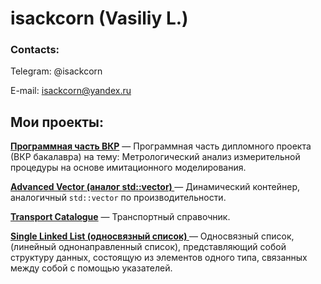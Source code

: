 # isackcorn (Vasiliy L.)
### Contacts:

Telegram: @isackcorn

E-mail: isackcorn@yandex.ru




## Мои проекты:

**[Программная часть ВКР](https://github.com/isackcorn/GraduationProject)** — Программная часть дипломного проекта (ВКР бакалавра) на тему: Метрологический анализ измерительной процедуры на основе имитационного моделирования.

**[Advanced Vector (аналог std::vector) ](https://github.com/isackcorn/cppAdvancedVector)** — Динамический контейнер, аналогичный `std::vector` по производительности.

**[Transport Catalogue](https://github.com/isackcorn/cppTransportCatalogue)** — Транспортный справочник.

 **[Single Linked List (односвязный список) ](https://github.com/isackcorn/cppSingleLinkedList)** — Односвязный список, (линейный однонаправленный список), представляющий собой структуру данных, состоящую из элементов одного типа, связанных между собой с помощью указателей.

